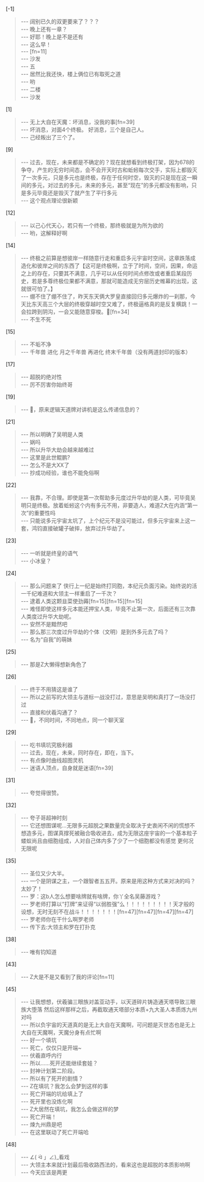
[-1] 
>--- 阔别已久的双更要来了？？？<br>
>--- 晚上还有一章？<br>
>--- 好耶！晚上是不是还有<br>
>--- 这么早！<br>
>--- [fn=11]<br>
>--- 沙发<br>
>--- 五<br>
>--- 居然比我还快，楼上俩位已有取死之道<br>
>--- 哟<br>
>--- 二楼<br>
>--- 沙发<br>

[1] 
>--- 无上大自在天魔：坏消息，没我的事[fn=39]<br>
>--- 坏消息，对面4个终极。
好消息，三个是自己人。<br>
>--- 己经叛出了三个了。<br>

[9] 
>--- 过去，现在，未来都是不确定的？现在就想看到终极打架，因为678的争夺，产生的无穷时间态，会不会开天时古和蚯蚓每次交手，实际上都毁灭了一次多元，只是多元也是终极，存在于任何时空，毁灭的只是现在这一瞬间的多元，对过去的多元，未来的多元，甚至“现在”的多元都没有影响，只是多元毕竟还是毁灭了就产生了平行多元<br>
>--- 这个观点理论很新颖<br>

[12] 
>--- 以己心代天心，若只有一个终极，那终极就是为所为欲的<br>
>--- 哟，这解释好啊<br>

[14] 
>--- 终极之前算是想彼岸一样随意行走和重启多元宇宙时空间，这章跌落成造化和彼岸之间的东西了【这可是终极啊，立于了时间，空间，因果，命运之上的存在，只要其不满意，几乎可以从任何时间点修改或者重启某段历史，若是多尊终极位果都不满意，那就可能造成无穷层历史帷幕的出现，这就很可怕了。】<br>
>--- 绷不住了绷不住了，昨天东天俩大罗皇直接回归多元爆炸的一刹那，今天比东天高三个大层的终极穿越时空又难了，终极逼格真的是反复横跳！一会拉跨到阴沟，一会又能随意穿梭。🌿[fn=34]<br>
>--- 不生不死<br>

[15] 
>--- 不垢不净<br>
>--- 千年兽
进化
月之千年兽
再进化
终末千年兽（没有两道封印的版本）<br>

[17] 
>--- 超脱的绝对性<br>
>--- 厉不厉害你始终哥<br>

[19] 
>--- 🌿，原来逻辑天道牌对讲机是这么传递信息的？<br>

[21] 
>--- 所以明确了吴明是人类<br>
>--- 娲吗<br>
>--- 所以升华大劫会越来越难过<br>
>--- 这里是此世鲲鹏?<br>
>--- 怎么不是大XX了<br>
>--- 抄成功经验，谁也不能免俗啊<br>

[22] 
>--- 我靠，不合理。即使是第一次帮助多元度过升华劫的是人类，可毕竟吴明只是终极。放着蚯蚓这个内有多元不用，非要造人，难道Z大在内涵“第一次”的重要性吗<br>
>--- 只能说多元宇宙太坑了，上个纪元不是没可能过，但多元宇宙来上这一套，鸿钧直接破罐子破摔，放弃过升华劫了。<br>

[23] 
>--- 一听就是终皇的语气<br>
>--- 小冰皇？<br>

[24] 
>--- 那么问题来了 侠行上一纪是始终打同胞，本纪元负面污染。始终说的活一千纪难道和大领主一样重启了一千次？<br>
>--- 逮着人类这颗韭菜使劲薅[fn=15][fn=15][fn=15]<br>
>--- 难怪即使这样多元本能还押宝人类，毕竟不止第一次，后面还有三次靠人类度过升华大劫呢。<br>
>--- 安然不是黯然吧<br>
>--- 那么那三次度过升华劫的个体（文明）是到外多元去了吗？<br>
>--- 名为“自我”的萌妹<br>

[25] 
>--- 那是Z大懒得想新角色了<br>

[26] 
>--- 终于不用猜这是谁了<br>
>--- 所以之前写的大领主与道标一战没打过，意思是吴明和真打了一场没打过<br>
>--- 直接和伏羲沟通了？<br>
>--- 🌿，不同时间，不同地点，同一个聊天室<br>

[29] 
>--- 吃书填坑究极利器<br>
>--- 过去，现在，未来，同时存在，即在，当下。<br>
>--- 有点像时曲线超图灵机<br>
>--- 迷语人顶点，自身就是迷语[fn=39]<br>

[31] 
>--- 夸觉得很赞。<br>

[32] 
>--- 夸子哥超神时刻<br>
>--- 它还想图谋呢...无限多元超脱之果数量完全取决于史衷闲不闲的慌想不想造多元，图谋真撑死被融合吸收进去，成为无限这座宇宙的一个基本粒子
蝼蚁尚且由细胞组成，人对自己体内多了少了一个细胞都没有感觉
更何况无限呢<br>

[35] 
>--- 圣位又少大半。<br>
>--- 一个是阴谋之主，一个跟智者五五开。原来是用这种方式来对决的吗？太妙了！<br>
>--- 罗：这b人怎么想要啥牌就有啥牌，你丫全名吴藤游戏？<br>
>--- 罗老师打算以“打牌”来证得“以弱胜强”么！！！！！！！！！天才般的设想，无时无刻不在战斗！！！！！！！[fn=47][fn=47][fn=47][fn=47]<br>
>--- 罗老师你在干什么啊罗老师<br>
>--- 传下去:大领主和罗在打扑克<br>

[38] 
>--- 唯有钧知道<br>

[43] 
>--- Z大是不是又看到了我的评论[fn=11]<br>

[45] 
>--- 让我想想，伏羲骗三眼族对盖亚动手，以天道碎片铸造通天塔导致三眼族大堕落
然后这样那样之后，再截取通天塔部分本质+九大圣人本质炼九州
对吗<br>
>--- 所以负宇宙的天道真的是无上大自在天魔啊，可问题是灭世态也是无上大自在天魔啊，天魔分身有点忙啊<br>
>--- 好一个填坑<br>
>--- 死亡，仅仅只是开端~<br>
>--- 伏羲直呼内行<br>
>--- 所以……死开还能继续套娃？<br>
>--- 封神计划第二阶段。<br>
>--- 所以有了死开的剧情？<br>
>--- Z在填坑？我怎么会梦到这样的事<br>
>--- 死亡开端的坑给填上了<br>
>--- 死开里也没炼化啊<br>
>--- Z大居然在填坑，我怎么会做这样的梦<br>
>--- 死亡开端！<br>
>--- 煉九州鼎是吧<br>
>--- 在这里联动了死亡开端哈<br>

[48] 
>--- ∠( ᐛ 」∠)_看戏<br>
>--- 大领主本来就计划最后吸收路西法的，看来这也是超脱的本质影响啊<br>
>--- 今天应该是两更<br>
